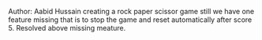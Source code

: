 Author: Aabid Hussain
creating a rock paper scissor game
 still we have one feature missing that is to stop the game and reset automatically after score 5.
Resolved above missing meature.
